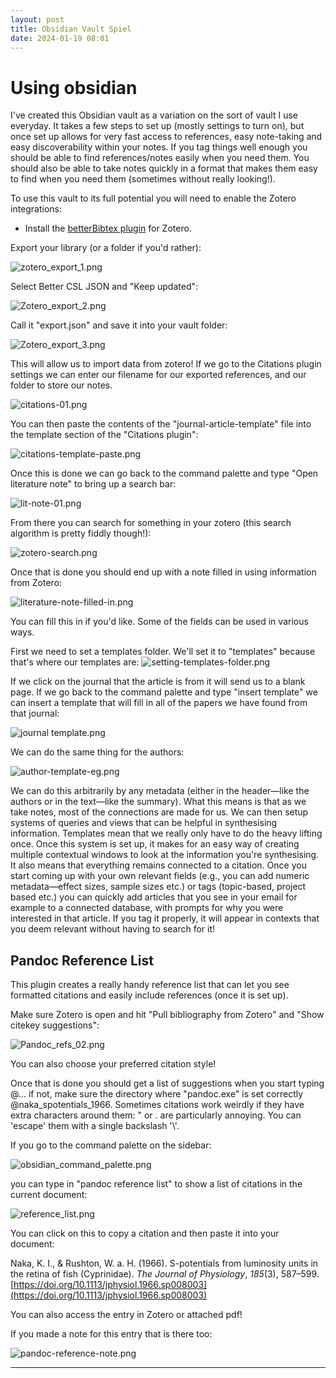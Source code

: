 ```yaml
---
layout: post
title: Obsidian Vault Spiel
date: 2024-01-19 08:01
---
```


# Using obsidian

I've created this Obsidian vault as a variation on the sort of vault I use everyday. It takes a few steps to set up (mostly settings to turn on), but once set up allows for very fast access to references, easy note-taking and easy discoverability within your notes. If you tag things well enough you should be able to find references/notes easily when you need them. You should also be able to take notes quickly in a format that makes them easy to find when you need them (sometimes without really looking!).

To use this vault to its full potential you will need to enable the Zotero integrations:

- Install the [betterBibtex plugin](https://github.com/retorquere/zotero-better-bibtex/releases) for Zotero.

Export your library (or a folder if you'd rather):

![zotero_export_1.png](../media/zotero_export_1.png)

Select Better CSL JSON and "Keep updated":

![Zotero_export_2.png](../media/Zotero_export_2.png)

Call it "export.json" and save it into your vault folder:

![Zotero_export_3.png](../media/Zotero_export_3.png)

This will allow us to import data from zotero! If we go to the Citations plugin settings we can enter our filename for our exported references, and our folder to store our notes.

![citations-01.png](../media/citations-01.png)

You can then paste the contents of the "journal-article-template" file into the template section of the "Citations plugin":

![citations-template-paste.png](../media/citations-template-paste.png)

Once this is done we can go back to the command palette and type "Open literature note" to bring up a search bar:

![lit-note-01.png](../media/lit-note-01.png)

From there you can search for something in your zotero (this search algorithm is pretty fiddly though!):

![zotero-search.png](../media/zotero-search.png)

Once that is done you should end up with a note filled in using information from Zotero:

![literature-note-filled-in.png](../media/literature-note-filled-in.png)

You can fill this in if you'd like. Some of the fields can be used in various ways.

First we need to set a templates folder. We'll set it to "templates" because that's where our templates are:
![setting-templates-folder.png](../media/setting-templates-folder.png)

If we click on the journal that the article is from it will send us to a blank page. If we go back to the command palette and type "insert template" we can insert a template that will fill in all of the papers we have found from that journal:

![journal template.png](../media/journal%20template.png)

We can do the same thing for the authors:

![author-template-eg.png](../media/author-template-eg.png)

We can do this arbitrarily by any metadata (either in the header—like the authors or in the text—like the summary). What this means is that as we take notes, most of the connections are made for us. We can then setup systems of queries and views that can be helpful in synthesising information. Templates mean that we really only have to do the heavy lifting once. Once this system is set up, it makes for an easy way of creating multiple contextual windows to look at the information you're synthesising. It also means that everything remains connected to a citation. Once you start coming up with your own relevant fields (e.g., you can add numeric metadata—effect sizes, sample sizes etc.) or tags (topic-based, project based etc.) you can quickly add articles that you see in your email for example to a connected database, with prompts for why you were interested in that article. If you tag it properly, it will appear in contexts that you deem relevant without having to search for it!

## Pandoc Reference List

This plugin creates a really handy reference list that can let you see formatted citations and easily include references (once it is set up).

Make sure Zotero is open and hit "Pull bibliography from Zotero" and "Show citekey suggestions":

![Pandoc_refs_02.png](../media/Pandoc_refs_02.png)

You can also choose your preferred citation style!

Once that is done you should get a list of suggestions when you start typing @... if not, make sure the directory where "pandoc.exe" is set correctly @naka_spotentials_1966\. Sometimes citations work weirdly if they have extra characters around them: " or . are particularly annoying. You can 'escape' them with a single backslash '\\\'.

If you go to the command palette on the sidebar:

![obsidian_command_palette.png](../media/obsidian_command_palette.png)

you can type in "pandoc reference list" to show a list of citations in the current document:

![reference_list.png](../media/reference_list.png)

You can click on this to copy a citation and then paste it into your document:

Naka, K. I., & Rushton, W. a. H. (1966). S-potentials from luminosity units in the retina of fish (Cyprinidae). _The Journal of Physiology_, _185_(3), 587–599. [https://doi.org/10.1113/jphysiol.1966.sp008003](https://doi.org/10.1113/jphysiol.1966.sp008003)

You can also access the entry in Zotero or attached pdf!

If you made a note for this entry that is there too:

![pandoc-reference-note.png](../media/pandoc-reference-note.png)


---
